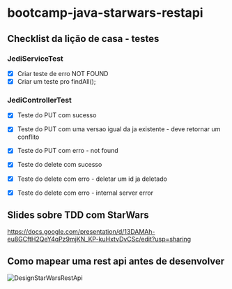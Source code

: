 # bootcamp-java-starwars-restapi

## Checklist da lição de casa - testes

### JediServiceTest
- [x] Criar teste de erro NOT FOUND
- [x] Criar um teste pro findAll();

### JediControllerTest
- [x] Teste do PUT com sucesso
- [x] Teste do PUT com uma versao igual da ja existente - deve retornar um conflito
- [x] Teste do PUT com erro - not found
- [x] Teste do delete com sucesso
- [x] Teste do delete com erro - deletar um id ja deletado
- [x] Teste do delete com erro  - internal server error


## Slides sobre TDD com StarWars
https://docs.google.com/presentation/d/13DAMAh-eu8GCftH2QeY4qPz9mjKN_KP-kuHxtvDvCSc/edit?usp=sharing


## Como mapear uma rest api antes de desenvolver

![DesignStarWarsRestApi](https://user-images.githubusercontent.com/42419543/159596039-70e1ff73-cfe5-47a9-8a88-1acbfd0d1e75.png)
